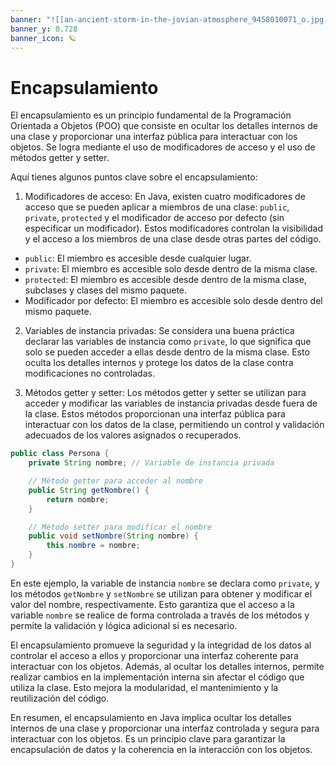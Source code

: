 ```yaml
---
banner: "![[an-ancient-storm-in-the-jovian-atmosphere_9458010071_o.jpg]]"
banner_y: 0.728
banner_icon: 🪐
---
```


# Encapsulamiento 

El encapsulamiento es un principio fundamental de la Programación Orientada a Objetos (POO) que consiste en ocultar los detalles internos de una clase y proporcionar una interfaz pública para interactuar con los objetos. Se logra mediante el uso de modificadores de acceso y el uso de métodos getter y setter.

Aquí tienes algunos puntos clave sobre el encapsulamiento:

1. Modificadores de acceso: En Java, existen cuatro modificadores de acceso que se pueden aplicar a miembros de una clase: `public`, `private`, `protected` y el modificador de acceso por defecto (sin especificar un modificador). Estos modificadores controlan la visibilidad y el acceso a los miembros de una clase desde otras partes del código.

- `public`: El miembro es accesible desde cualquier lugar.
- `private`: El miembro es accesible solo desde dentro de la misma clase.
- `protected`: El miembro es accesible desde dentro de la misma clase, subclases y clases del mismo paquete.
- Modificador por defecto: El miembro es accesible solo desde dentro del mismo paquete.

2. Variables de instancia privadas: Se considera una buena práctica declarar las variables de instancia como `private`, lo que significa que solo se pueden acceder a ellas desde dentro de la misma clase. Esto oculta los detalles internos y protege los datos de la clase contra modificaciones no controladas.

3. Métodos getter y setter: Los métodos getter y setter se utilizan para acceder y modificar las variables de instancia privadas desde fuera de la clase. Estos métodos proporcionan una interfaz pública para interactuar con los datos de la clase, permitiendo un control y validación adecuados de los valores asignados o recuperados.

```java
public class Persona {
    private String nombre; // Variable de instancia privada

    // Método getter para acceder al nombre
    public String getNombre() {
        return nombre;
    }

    // Método setter para modificar el nombre
    public void setNombre(String nombre) {
        this.nombre = nombre;
    }
}
```

En este ejemplo, la variable de instancia `nombre` se declara como `private`, y los métodos `getNombre` y `setNombre` se utilizan para obtener y modificar el valor del nombre, respectivamente. Esto garantiza que el acceso a la variable `nombre` se realice de forma controlada a través de los métodos y permite la validación y lógica adicional si es necesario.

El encapsulamiento promueve la seguridad y la integridad de los datos al controlar el acceso a ellos y proporcionar una interfaz coherente para interactuar con los objetos. Además, al ocultar los detalles internos, permite realizar cambios en la implementación interna sin afectar el código que utiliza la clase. Esto mejora la modularidad, el mantenimiento y la reutilización del código.

En resumen, el encapsulamiento en Java implica ocultar los detalles internos de una clase y proporcionar una interfaz controlada y segura para interactuar con los objetos. Es un principio clave para garantizar la encapsulación de datos y la coherencia en la interacción con los objetos.
